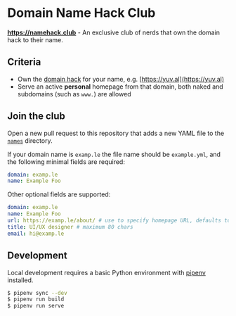 # Domain Name Hack Club

**https://namehack.club** - An exclusive club of nerds that own the domain hack to their name.

## Criteria

- Own the [domain hack](https://en.wikipedia.org/wiki/Domain_hack) for your name, e.g. [https://yuv.al](https://yuv.al)
- Serve an active **personal** homepage from that domain, both naked and subdomains (such as `www.`) are allowed

## Join the club

Open a new pull request to this repository that adds a new YAML file to the [`names`](names) directory.

If your domain name is `examp.le` the file name should be `example.yml`, and the following minimal fields are required:

```yaml
domain: examp.le
name: Example Foo
```

Other optional fields are supported:

```yaml
domain: examp.le
name: Example Foo
url: https://examp.le/about/ # use to specify homepage URL, defaults to https://examp.le
title: UI/UX designer # maximum 80 chars
email: hi@examp.le
```

## Development

Local development requires a basic Python environment with [pipenv](https://pipenv.pypa.io/en/latest/) installed.

```bash
$ pipenv sync --dev
$ pipenv run build
$ pipenv run serve
```
